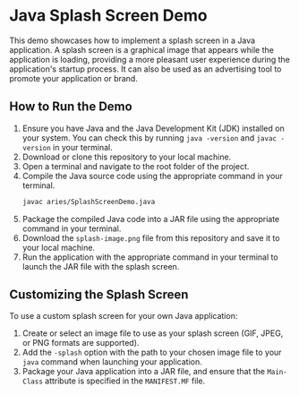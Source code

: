 # Java Splash Screen Demo

This demo showcases how to implement a splash screen in a Java application. A splash screen is a graphical image that appears while the application is loading, providing a more pleasant user experience during the application's startup process. It can also be used as an advertising tool to promote your application or brand.

## How to Run the Demo

1. Ensure you have Java and the Java Development Kit (JDK) installed on your system. You can check this by running `java -version` and `javac -version` in your terminal.
2. Download or clone this repository to your local machine.
3. Open a terminal and navigate to the root folder of the project.
4. Compile the Java source code using the appropriate command in your terminal.
	```bash
	javac aries/SplashScreenDemo.java
	```
5. Package the compiled Java code into a JAR file using the appropriate command in your terminal.
6. Download the `splash-image.png` file from this repository and save it to your local machine.
7. Run the application with the appropriate command in your terminal to launch the JAR file with the splash screen.

## Customizing the Splash Screen

To use a custom splash screen for your own Java application:

1. Create or select an image file to use as your splash screen (GIF, JPEG, or PNG formats are supported).
2. Add the `-splash` option with the path to your chosen image file to your `java` command when launching your application.
3. Package your Java application into a JAR file, and ensure that the `Main-Class` attribute is specified in the `MANIFEST.MF` file.
